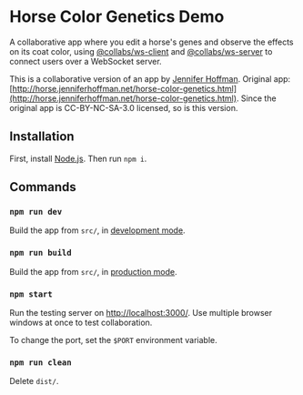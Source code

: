 # Horse Color Genetics Demo

A collaborative app where you edit a horse's genes and observe the effects on its coat color, using [@collabs/ws-client](https://www.npmjs.com/package/@collabs/ws-client) and [@collabs/ws-server](https://www.npmjs.com/package/@collabs/ws-server) to connect users over a WebSocket server.

This is a collaborative version of an app by [Jennifer Hoffman](http://www.jenniferhoffman.net/). Original app:
[http://horse.jenniferhoffman.net/horse-color-genetics.html](http://horse.jenniferhoffman.net/horse-color-genetics.html). Since the original app is CC-BY-NC-SA-3.0 licensed, so is this version.

## Installation

First, install [Node.js](https://nodejs.org/). Then run `npm i`.

## Commands

### `npm run dev`

Build the app from `src/`, in [development mode](https://webpack.js.org/guides/development/).

### `npm run build`

Build the app from `src/`, in [production mode](https://webpack.js.org/guides/production/).

### `npm start`

Run the testing server on [http://localhost:3000/](http://localhost:3000/). Use multiple browser windows at once to test collaboration.

To change the port, set the `$PORT` environment variable.

### `npm run clean`

Delete `dist/`.
